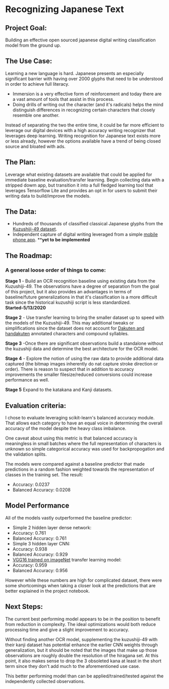 # Recognizing Japanese Text

## Project Goal:
Building an effective open sourced japanese digital writing classification model from the ground up.

## The Use Case:
Learning a new language is hard. Japanese presents an especially significant barrier with having over 2000 glyphs that need to be understood in order to achieve full literacy.
* Immersion is a very effective form of reinforcement and today there are a vast amount of tools that assist in this process.
* Doing drills of writing out the character (and it's radicals) helps the mind distinguish differences in recognizing certain characters that closely resemble one another.

Instead of separating the two the entire time, it could be far more efficient to leverage our digital devices with a high accuracy writing recognizer that leverages deep learning. Writing recognition for Japanese text exists more or less already, however the options available have a trend of being closed source and bloated with ads.

## The Plan:

Leverage what existing datasets are available that could be applied for immediate baseline evaluation/transfer learning. Begin collecting data with a stripped dowm app, but transition it into a full fledged learning tool that leverages Tensorflow Lite and provides an opt in for users to submit their writing data to build/improve the models.

## The Data:
* Hundreds of thousands of classified classical Japanese glyphs from the [Kuzushiji-49 dataset](https://github.com/rois-codh/kmnist/tree/12d650ef8a97d4e051d7650644912f9500067df6).
* Independent capture of digital writing leveraged from a simple [mobile phone app](https://github.com/coreyryanhanson/choubenkyo_kivy_app). ****yet to be implemented**

## The Roadmap:
### A general loose order of things to come:
**Stage 1** - Build an OCR recognition baseline using existing data from the Kuzushiji-49. The observations have a degree of separation from the goal of this project, but it also provides an advantages in terms of baseline/future generalizations in that it's classification is a more difficult task since the historical kuzushiji script is less standardized.<br>**Started-5/13/2020**

**Stage 2** - Use transfer learning to bring the smaller dataset up to speed with the models of the Kuzushiji-49. This may additional tweaks or simplifications since the dataset does not account for [Dakuten and handakuten](https://en.wikipedia.org/wiki/Dakuten_and_handakuten) annotated characters and compound syllables.

**Stage 3** -Once there are significant observations build a standalone without the kuzushiji data and determine the best architecture for the OCR model.

**Stage 4** -  Explore the notion of using the raw data to provide additional data captured (the bitmap images inherently do nat capture stroke direction or order). There is reason to suspect that in addition to accuracy improvements the smaller filesize/reduced conversions could increase performance as well.

**Stage 5** Expand to the katakana and Kanji datasets.

## Evaluation criteria:

I chose to evaluate leveraging scikit-learn's balanced accuracy module. That allows each category to have an equal voice in determining the overall accuracy of the model despite the heavy class imbalance.

One caveat about using this metric is that balanced accuracy is meaningless in small batches where the full representation of characters is unknown so simple categorical accuracy was used for backpropogation and the validation splits.

The models were compared against a baseline predictor that made predictions in a random fashion weighted towards the representation of classes in the training set. The result:
* Accuracy: 0.0237
* Balanced Accuracy: 0.0208

## Model Performance
All of the models vastly outperformed the baseline predictor:
* Simple 2 hidden layer dense network:
 * Accuracy: 0.761
 * Balanced Accuracy: 0.761
* Simple 3 hidden layer CNN:
 * Accuracy: 0.938
 * Balanced Accuracy: 0.929
* [VGG16 trained on imageNet](https://www.tensorflow.org/api_docs/python/tf/keras/applications/VGG16) transfer learning model:
 * Accuracy: 0.959
 * Balanced Accuracy: 0.956

However while these numbers are high for complicated dataset, there were some shortcomings when taking a closer look at the predictions that are better explained in the project notebook.

## Next Steps:
The current best performing model appears to be in the position to benefit from reduction in complexity. The ideal optimizations would both reduce processing time and give a slight improvement to accuracy.

Without finding another OCR model, supplementing the kuzushiji-49 with their kanji dataset has potential enhance the earlier CNN weights through generalization, but it should be noted that the images that make up those observations are roughly double the resolution of the hiragana set. At this point, it also makes sense to drop the 3 obsoleted kana at least in the short term since they don't add much to the aforementioned use case.

This better performing model than can be applied/trained/tested against the independently collected observations.

